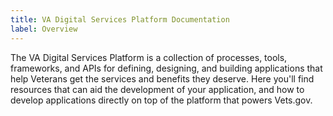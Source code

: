 ```yaml
---
title: VA Digital Services Platform Documentation
label: Overview
---
```


The VA Digital Services Platform is a collection of processes, tools, frameworks, and APIs for defining, designing, and building applications that help Veterans get the services and benefits they deserve. Here you'll find resources that can aid the development of your application, and how to develop applications directly on top of the platform that powers Vets.gov.
